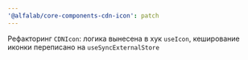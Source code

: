 ```yaml
---
'@alfalab/core-components-cdn-icon': patch
---
```


Рефакторинг `CDNIcon`: логика вынесена в хук `useIcon`, кеширование иконки переписано на `useSyncExternalStore`
